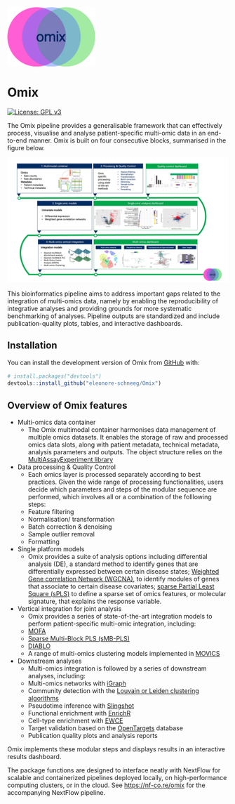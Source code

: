 
<!-- README.md is generated from README.Rmd. Please edit that file -->

<img src="assets/Omix_logo.png" width=200 style="align:left;" />

# Omix

<!-- badges: start -->

[![License: GPL
v3](https://img.shields.io/badge/License-GPLv3-green.svg)](https://www.gnu.org/licenses/gpl-3.0)
<!-- badges: end -->

The Omix pipeline provides a generalisable framework that can
effectively process, visualise and analyse patient-specific multi-omic
data in an end-to-end manner. Omix is built on four consecutive blocks,
summarised in the figure below.

![Omix](assets/Omix_workflow.png)

This bioinformatics pipeline aims to address important gaps related to
the integration of multi-omics data, namely by enabling the
reproducibility of integrative analyses and providing grounds for more
systematic benchmarking of analyses. Pipeline outputs are standardized
and include publication-quality plots, tables, and interactive
dashboards.

## Installation

You can install the development version of Omix from
[GitHub](https://github.com/) with:

``` r
# install.packages("devtools")
devtools::install_github("eleonore-schneeg/Omix")
```

## Overview of Omix features

-   Multi-omics data container
    -   The Omix multimodal container harmonises data management of
        multiple omics datasets. It enables the storage of raw and
        processed omics data slots, along with patient metadata,
        technical metadata, analysis parameters and outputs. The object
        structure relies on the [MultiAssayExperiment
        library](https://bioconductor.org/packages/release/bioc/html/MultiAssayExperiment.html)
-   Data processing & Quality Control
    -   Each omics layer is processed separately according to best
        practices. Given the wide range of processing functionalities,
        users decide which parameters and steps of the modular sequence
        are performed, which involves all or a combination of the
        folllowing steps:
    -   Feature filtering
    -   Normalisation/ transformation
    -   Batch correction & denoising
    -   Sample outlier removal
    -   Formatting
-   Single platform models
    -   Omix provides a suite of analysis options including differential
        analysis (DE), a standard method to identify genes that are
        differentially expressed between certain disease states;
        [Weighted Gene correlation Network
        (WGCNA)](https://cran.r-project.org/web/packages/WGCNA/index.html),
        to identify modules of genes that associate to certain disease
        covariates; [sparse Partial Least Square
        (sPLS)](http://mixomics.org) to define a sparse set of omics
        features, or molecular signature, that explains the response
        variable.
-   Vertical integration for joint analysis
    -   Omix provides a series of state-of-the-art integration models to
        perform patient-specific multi-omic integration, including:
    -   [MOFA](https://biofam.github.io/MOFA2/)
    -   [Sparse Multi-Block PLS (sMB-PLS)](http://mixomics.org)
    -   [DIABLO](http://mixomics.org)
    -   A range of multi-omics clustering models implemented in
        [MOVICS](https://github.com/xlucpu/MOVICS)
-   Downstream analyses
    -   Multi-omics integration is followed by a series of downstream
        analyses, including:
    -   Multi-omics networks with [iGraph](https://igraph.org)
    -   Community detection with the [Louvain or Leiden clustering
        algorithms](https://igraph.org)
    -   Pseudotime inference with
        [Slingshot](https://bioconductor.org/packages/release/bioc/html/slingshot.html)
    -   Functional enrichment with
        [EnrichR](https://maayanlab.cloud/Enrichr/)
    -   Cell-type enrichment with
        [EWCE](https://bioconductor.org/packages/release/bioc/html/EWCE.html)
    -   Target validation based on the
        [OpenTargets](https://www.opentargets.org) database
    -   Publication quality plots and analysis reports

Omix implements these modular steps and displays results in an
interactive results dashboard.

The package functions are designed to interface neatly with NextFlow for
scalable and containerized pipelines deployed locally, on
high-performance computing clusters, or in the cloud. See
<https://nf-co.re/omix> for the accompanying NextFlow pipeline.
